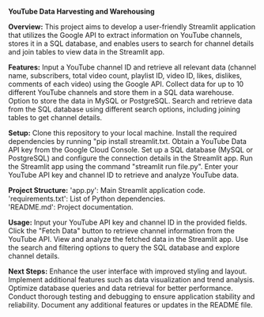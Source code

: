 **YouTube Data Harvesting and Warehousing**

**Overview:**
This project aims to develop a user-friendly Streamlit application that utilizes the Google API to extract information on YouTube channels, stores it in a SQL database, and enables users to search for channel details and join tables to view data in the Streamlit app.

**Features:**
Input a YouTube channel ID and retrieve all relevant data (channel name, subscribers, total video count, playlist ID, video ID, likes, dislikes, comments of each video) using the Google API.
Collect data for up to 10 different YouTube channels and store them in a SQL data warehouse.
Option to store the data in MySQL or PostgreSQL.
Search and retrieve data from the SQL database using different search options, including joining tables to get channel details.

**Setup:**
Clone this repository to your local machine.
Install the required dependencies by running "pip install streamlit.txt.
Obtain a YouTube Data API key from the Google Cloud Console.
Set up a SQL database (MySQL or PostgreSQL) and configure the connection details in the Streamlit app.
Run the Streamlit app using the command "streamlit run file.py".
Enter your YouTube API key and channel ID to retrieve and analyze YouTube data.

**Project Structure:**
'app.py': Main Streamlit application code.   
'requirements.txt': List of Python dependencies.    
'README.md': Project documentation.   

**Usage:**
Input your YouTube API key and channel ID in the provided fields.
Click the "Fetch Data" button to retrieve channel information from the YouTube API.
View and analyze the fetched data in the Streamlit app.
Use the search and filtering options to query the SQL database and explore channel details.

**Next Steps:**
Enhance the user interface with improved styling and layout.
Implement additional features such as data visualization and trend analysis.
Optimize database queries and data retrieval for better performance.
Conduct thorough testing and debugging to ensure application stability and reliability.
Document any additional features or updates in the README file.
